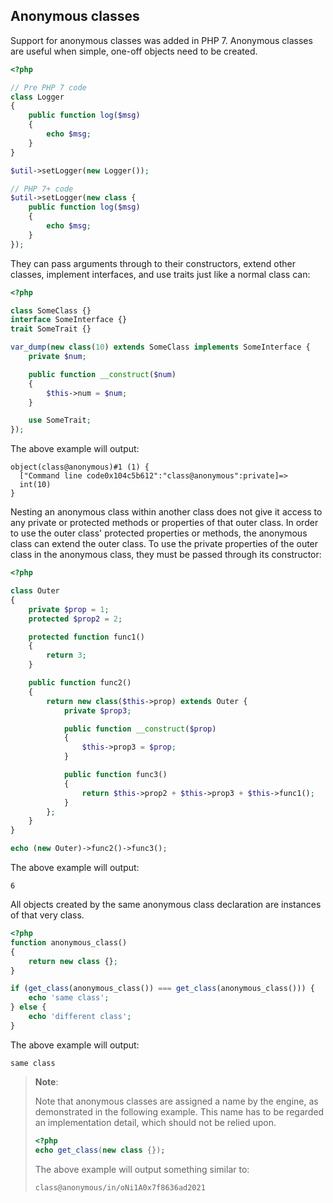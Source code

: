 Anonymous classes
-----------------

Support for anonymous classes was added in PHP 7. Anonymous classes are
useful when simple, one-off objects need to be created.

``` php
<?php

// Pre PHP 7 code
class Logger
{
    public function log($msg)
    {
        echo $msg;
    }
}

$util->setLogger(new Logger());

// PHP 7+ code
$util->setLogger(new class {
    public function log($msg)
    {
        echo $msg;
    }
});
```

They can pass arguments through to their constructors, extend other
classes, implement interfaces, and use traits just like a normal class
can:

``` php
<?php

class SomeClass {}
interface SomeInterface {}
trait SomeTrait {}

var_dump(new class(10) extends SomeClass implements SomeInterface {
    private $num;

    public function __construct($num)
    {
        $this->num = $num;
    }

    use SomeTrait;
});
```

The above example will output:

    object(class@anonymous)#1 (1) {
      ["Command line code0x104c5b612":"class@anonymous":private]=>
      int(10)
    }

Nesting an anonymous class within another class does not give it access
to any private or protected methods or properties of that outer class.
In order to use the outer class' protected properties or methods, the
anonymous class can extend the outer class. To use the private
properties of the outer class in the anonymous class, they must be
passed through its constructor:

``` php
<?php

class Outer
{
    private $prop = 1;
    protected $prop2 = 2;

    protected function func1()
    {
        return 3;
    }

    public function func2()
    {
        return new class($this->prop) extends Outer {
            private $prop3;

            public function __construct($prop)
            {
                $this->prop3 = $prop;
            }

            public function func3()
            {
                return $this->prop2 + $this->prop3 + $this->func1();
            }
        };
    }
}

echo (new Outer)->func2()->func3();
```

The above example will output:

    6

All objects created by the same anonymous class declaration are
instances of that very class.

``` php
<?php
function anonymous_class()
{
    return new class {};
}

if (get_class(anonymous_class()) === get_class(anonymous_class())) {
    echo 'same class';
} else {
    echo 'different class';
}
```

The above example will output:

    same class

> **Note**:
>
> Note that anonymous classes are assigned a name by the engine, as
> demonstrated in the following example. This name has to be regarded an
> implementation detail, which should not be relied upon.
>
> ``` php
> <?php
> echo get_class(new class {});
> ```
>
> The above example will output something similar to:
>
>     class@anonymous/in/oNi1A0x7f8636ad2021
